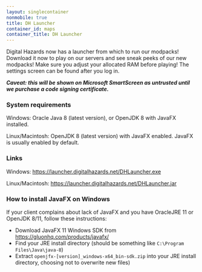 ```yaml
---
layout: singlecontainer
nonmobile: true
title: DH Launcher
container_id: maps
container_title: DH Launcher
---
```

Digital Hazards now has a launcher from which to run our modpacks! Download it now to play on our servers and see sneak peeks of our new modpacks!
Make sure you adjust your allocated RAM before playing! The settings screen can be found after you log in.

***Caveat: this will be shown on Microsoft SmartScreen as untrusted until we purchase a code signing certificate.***

### System requirements
Windows: Oracle Java 8 (latest version), or OpenJDK 8 with JavaFX installed.

Linux/Macintosh: OpenJDK 8 (latest version) with JavaFX enabled. JavaFX is usually enabled by default.

### Links
Windows: <https://launcher.digitalhazards.net/DHLauncher.exe>

Linux/Macintosh: <https://launcher.digitalhazards.net/DHLauncher.jar>

### How to install JavaFX on Windows
If your client complains about lack of JavaFX and you have OracleJRE 11 or OpenJDK 8/11, follow these instructions:
- Download JavaFX 11 Windows SDK from <https://gluonhq.com/products/javafx/>
- Find your JRE install directory (should be something like `C:\Program Files\Java\java-8`)
- Extract `openjfx-[version]_windows-x64_bin-sdk.zip` into your JRE install directory, choosing not to overwrite new files)
